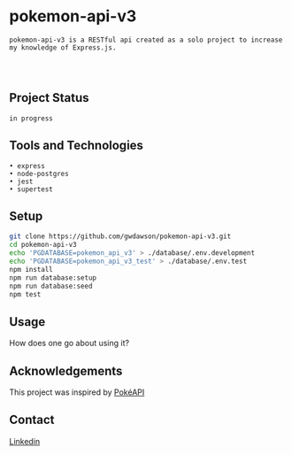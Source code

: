 # pokemon-api-v3

```
pokemon-api-v3 is a RESTful api created as a solo project to increase my knowledge of Express.js.




```

## Project Status

`in progress`

## Tools and Technologies

```
• express
• node-postgres
• jest
• supertest
```

## Setup

```sh
git clone https://github.com/gwdawson/pokemon-api-v3.git
cd pokemon-api-v3
echo 'PGDATABASE=pokemon_api_v3' > ./database/.env.development
echo 'PGDATABASE=pokemon_api_v3_test' > ./database/.env.test
npm install
npm run database:setup
npm run database:seed
npm test
```

## Usage

How does one go about using it?

## Acknowledgements

This project was inspired by [PokéAPI](https://pokeapi.co/)

## Contact

[Linkedin](https://www.linkedin.com/in/gwdawson/)
